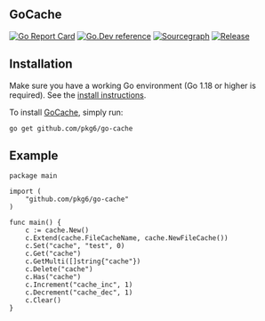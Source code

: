 ## GoCache

[![Go Report Card](https://goreportcard.com/badge/github.com/pkg6/go-cache)](https://goreportcard.com/report/github.com/pkg6/go-cache)
[![Go.Dev reference](https://img.shields.io/badge/go.dev-reference-blue?logo=go&logoColor=white)](https://pkg.go.dev/github.com/pkg6/go-cache?tab=doc)
[![Sourcegraph](https://sourcegraph.com/github.com/pkg6/go-cache/-/badge.svg)](https://sourcegraph.com/github.com/pkg6/go-cache?badge)
[![Release](https://img.shields.io/github/release/pkg6/go-cache.svg?style=flat-square)](https://github.com/pkg6/go-cache/releases)


## Installation

Make sure you have a working Go environment (Go 1.18 or higher is required). See the [install instructions](https://golang.org/doc/install.html).

To install [GoCache](https://github.com/pkg6/go-cache), simply run:

```
go get github.com/pkg6/go-cache
```

## Example

```
package main

import (
	"github.com/pkg6/go-cache"
)

func main() {
	c := cache.New()
	c.Extend(cache.FileCacheName, cache.NewFileCache())
	c.Set("cache", "test", 0)
	c.Get("cache")
	c.GetMulti([]string{"cache"})
	c.Delete("cache")
	c.Has("cache")
	c.Increment("cache_inc", 1)
	c.Decrement("cache_dec", 1)
	c.Clear()
}
```
